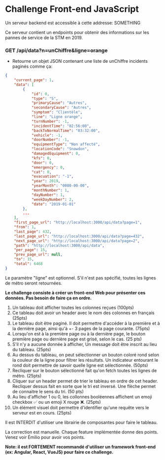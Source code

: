 # Challenge Front-end JavaScript

Un serveur backend est accessible à cette addresse: SOMETHING

Ce serveur contient un endpoints pour obtenir des informations sur les pannes de service de la STM en 2019.

### GET /api/data?n=unChiffre&ligne=orange
- Retourne un objet JSON contenant une liste de unChiffre incidents paginés comme ça:
```json
{
	"current_page": 1,
	"data": [
		{
			"id": 0,
			"type": "S",
			"primaryCause": "Autres",
			"secondaryCause": "Autres",
			"symptom": "Clientèle",
			"line": "Ligne orange",
			"turnNumber": -1,
			"incidentTime": "02:56:00",
			"backToNormalTime": "03:32:00",
			"vehicle": -1,
			"doorNumber": -1,
			"equipmentType": "Non affecté",
			"locationCode": "Snowdon",
			"damagedEquipment": 0,
			"kfs": 0,
			"door": 0,
			"emergency": 0,
			"cat": 0,
			"evacuation": "-1",
			"year": 2019,
			"yearMonth": "0000-00-00",
			"monthNumber": 1,
			"dayNumber": 1,
			"weekDayNumber": 2,
			"date": "2019-01-01"
		},
		...
	],
	"first_page_url": "http://localhost:3000/api/data?page=1",
	"from": 1,
	"last_page": 432,
	"last_page_url": "http://localhost:3000/api/data?page=432",
	"next_page_url": "http://localhost:3000/api/data?page=2",
	"path": "http://localhost:3000/api/data",
	"per_page": 15,
	"prev_page_url": null,
	"to": 15,
	"total": 6468
}
```

Le paramètre "ligne" est optionnel. S'il n'est pas spécifié, toutes les lignes de métro seront retournées.

**Le challenge consiste à créer un front-end Web pour présenter ces données. Pas besoin de faire ça en ordre.**
1. Un tableau doit afficher toutes les colonnes reçues (100pts)
2. Ce tableau doit avoir un header avec le nom des colonnes en français (25pts)
3. Le tableau doit être paginé. Il doit permettre d'accéder à la première et à la dernière page, ainsi qu'à +- 3 pages de la page courante. (75pts)
4. Lorsqu'on est à la première page ou à la dernière page, le bouton première page ou dernière page est grisé, selon le cas. (25 pts)
5. S'il n'y a aucune donnée à afficher, Un message doit être inscrit au lieu du tableau. (25pts)
6. Au dessus du tableau, on peut sélectionner un bouton coloré rond selon la couleur de la ligne pour filtrer les résultats. Un indicateur entourant le rond doit permettre de savoir quelle ligne est sélectionnée. (50pts)
7. Recliquer sur le bouton sélectionné fait qu'on fetch toutes les lignes de métro. (25pts)
8. Cliquer sur un header permet de trier le tableau en ordre de cet header. Recliquer dessus fait en sorte que le tri est inversé. Une flèche permet de connaitre le sens du tri. (50 pts)
9. Au lieu d'afficher 1 ou 0, les collonnes booléennes affichent un emoji checkbox ✅ ou un emoji X rouge ❌. (25pts)
10. Un élément visuel doit permettre d'identifier qu'une requête vers le serveur est en cours. (25pts)

Il est INTERDIT d'utiliser une librairie de composantes pour faire le tableau.

La correction est manuelle. Chaque feature implémentée donne des points. Venez voir Émilio pour avoir vos points.

**Note: il est FORTEMENT recommandé d'utiliser un framework front-end (ex: Angular, React, VueJS) pour faire ce challenge.**

